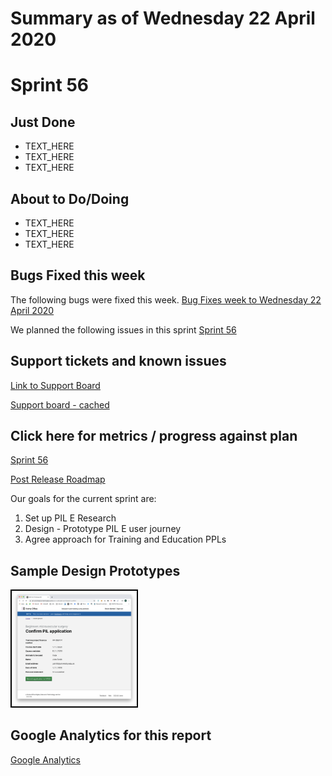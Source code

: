 # Summary as of Wednesday 22 April 2020 

# Sprint 56

## Just Done
* TEXT_HERE
* TEXT_HERE
* TEXT_HERE

## About to Do/Doing
* TEXT_HERE
* TEXT_HERE
* TEXT_HERE

## Bugs Fixed this week
The following bugs were fixed this week.
[Bug Fixes week to Wednesday 22 April 2020](graphs/bugs22042020.png)

We planned the following issues in this sprint 
[Sprint 56](graphs/sprint22042020.png)

## Support tickets and known issues
[Link to Support Board](https://collaboration.homeoffice.gov.uk/jira/secure/RapidBoard.jspa?rapidView=1717&selectedIssue=ASSB-253)

[Support board - cached](graphs/supportBoard22042020.png)

## Click here for metrics / progress against plan
[Sprint 56](graphs/progress22042020.png)

[Post Release Roadmap](graphs/roadmap22042020.png)

Our goals for the current sprint are:
1. Set up PIL E Research 
2. Design - Prototype PIL E user journey 
3. Agree approach for Training and Education PPLs

## Sample Design Prototypes
<a href="graphs/proto1_22042020.png"><img src="graphs/proto1_22042020.png" alt="HTML5 Icon" width="200" style="border:2px solid black"></a>
<br>


## Google Analytics for this report
[Google Analytics](graphs/GA22042020.png)

